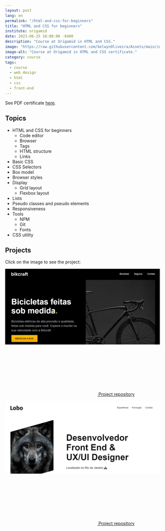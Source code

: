 ```yaml
---
layout: post
lang: en
permalink: "/html-and-css-for-beginners"
title: "HTML and CSS for beginners"
institute: origamid
date: 2023-06-25 18:00:00 -0400
description: "Course at Origamid in HTML and CSS."
image: "https://raw.githubusercontent.com/kelwynOliveira/Assets/main/img/certificates/intensive-courses/origamid/html-and-css-for-beginners/front-en.jpg"
image-alt: "Course at Origamid in HTML and CSS certificate."
category: course
tags:
  - course
  - web design
  - html
  - css
  - front-end
---
```


See PDF certificate <a href="https://docs.google.com/viewer?url=https://raw.githubusercontent.com/kelwynOliveira/Assets/main/PDF/certificates/intensive-courses/{{page.institute}}{{page.permalink}}.pdf" target="_blank">here</a>.

## Topics

- HTML and CSS for beginners
  - Code editor
  - Browser
  - Tags
  - HTML structure
  - Links
- Basic CSS
- CSS Selectors
- Box model
- Browser styles
- Display
  - Grid layout
  - Flexbox layout
- Lists
- Pseudo classes and pseudo elements
- Responsiveness
- Tools
  - NPM
  - Git
  - Fonts
- CSS utility

## Projects

Click on the image to see the project:

<div class="project">
<a  href="https://kelwynoliveira.github.io/Bikcraft/" target="_blank">
<img src="https://raw.githubusercontent.com/kelwynOliveira/Bikcraft/gh-pages/thumb.PNG" alt="Bikcraft project thumb">
</a>

<p class="github">
  <a  href="https://github.com/kelwynOliveira/Bikcraft" target="_blank">
    <svg class="svg-icon">
        <use xlink:href="{{ '/assets/svg/minima-social-icons.svg#github' | relative_url }}"></use>
    </svg>
  <span>Project repository</span>
  </a>
</p>
</div>

<div class="project">
<a  href="https://kelwynoliveira.github.io/LoboPortfolio/" target="_blank">
<img src="https://raw.githubusercontent.com/kelwynOliveira/LoboPortfolio/gh-pages/thumb.PNG" alt="Lobo Portfolio project thumb">
</a>

<p class="github">
  <a  href="https://github.com/kelwynOliveira/LoboPortfolio" target="_blank">
    <svg class="svg-icon">
        <use xlink:href="{{ '/assets/svg/minima-social-icons.svg#github' | relative_url }}"></use>
    </svg>
  <span>Project repository</span>
  </a>
</p>
</div>
